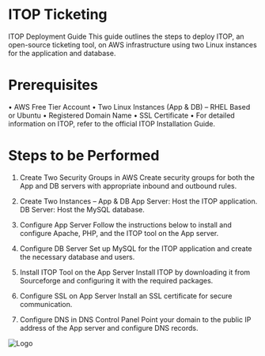 
# ITOP Ticketing
ITOP Deployment Guide
This guide outlines the steps to deploy ITOP, an open-source ticketing tool, on AWS infrastructure using two Linux instances for the application and database.

# Prerequisites
•	AWS Free Tier Account
•	Two Linux Instances (App & DB) – RHEL Based or Ubuntu
•	Registered Domain Name
•	SSL Certificate
•	For detailed information on ITOP, refer to the official ITOP Installation Guide.


# Steps to be Performed
1. Create Two Security Groups in AWS
Create security groups for both the App and DB servers with appropriate inbound and outbound rules.

2. Create Two Instances – App & DB
App Server: Host the ITOP application.
DB Server: Host the MySQL database.
3. Configure App Server
Follow the instructions below to install and configure Apache, PHP, and the ITOP tool on the App server.

4. Configure DB Server
Set up MySQL for the ITOP application and create the necessary database and users.

5. Install ITOP Tool on the App Server
Install ITOP by downloading it from Sourceforge and configuring it with the required packages.

6. Configure SSL on App Server
Install an SSL certificate for secure communication.

7. Configure DNS in DNS Control Panel
Point your domain to the public IP address of the App server and configure DNS records.

![Logo](https://github.com/Sunderasen/html/blob/main/image.png?raw=true)






